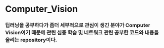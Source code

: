 # Computer_Vision
### 딥러닝을 공부하다가 좀더 세부적으로 관심이 생긴 분야가 Computer Vision이기 때문에 관련 심층 학습 및 네트워크 관련 공부한 코드와 내용을 올리는 repository이다.

